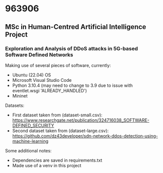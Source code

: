 # 963906 
## MSc in Human-Centred Artificial Intelligence Project
### Exploration and Analysis of DDoS attacks in 5G-based Software Defined Networks

Making use of several pieces of software, currently:
- Ubuntu (22.04) OS
- Microsoft Visual Studio Code
- Python 3.10.4 (may need to change to 3.9 due to issue with eventlet.wsgi 'ALREADY_HANDLED')
- Mininet

Datasets:
- First dataset taken from (dataset-small.csv): https://www.researchgate.net/publication/324716038_SOFTWARE-DEFINED_SECURITY 
- Second dataset taken from (dataset-large.csv): https://github.com/dz43developer/sdn-network-ddos-detection-using-machine-learning 


Some additional notes:
- Dependencies are saved in requirements.txt
- Made use of a venv in this project 